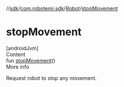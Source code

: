 //[sdk](../../../index.md)/[com.robotemi.sdk](../index.md)/[Robot](index.md)/[stopMovement](stop-movement.md)



# stopMovement  
[androidJvm]  
Content  
fun [stopMovement](stop-movement.md)()  
More info  


Request robot to stop any movement.

  



